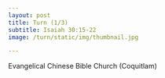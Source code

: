 ```yaml
---
layout: post
title: Turn (1/3)
subtitle: Isaiah 30:15-22
image: /turn/static/img/thumbnail.jpg

---
```

Evangelical Chinese Bible Church (Coquitlam)

